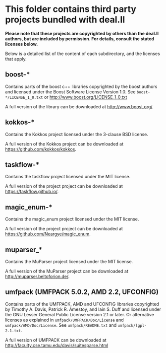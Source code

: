 This folder contains third party projects bundled with deal.II
==============================================================

**Please note that these projects are copyrighted by others than the deal.II
authors, but are included by permission. For details, consult the stated
licenses below.**

Below is a detailed list of the content of each subdirectory, and the
licenses that apply.


boost-*
-------

Contains parts of the boost c++ libraries copyrighted by the boost authors
and licensed under the Boost Software License Version 1.0. See
`boost-*/LICENSE_1_0.txt` or http://www.boost.org/LICENSE_1_0.txt

A full version of the library can be downloaded at http://www.boost.org/.


kokkos-*
--------

Contains the Kokkos project licensed under the 3-clause BSD license.

A full version of the Kokkos project can be downloaded at
https://github.com/kokkos/kokkos.


taskflow-*
----------

Contains the taskflow project licensed under the MIT license.

A full version of the project project can be downloaded at
https://taskflow.github.io/.


magic_enum-*
------------

Contains the magic_enum project licensed under the MIT license.

A full version of the project project can be downloaded at
https://github.com/Neargye/magic_enum.


muparser_*
----------

Contains the MuParser project licensed under the MIT license.

A full version of the MuParser project can be downloaded at
http://muparser.beltoforion.de/.


umfpack  (UMFPACK 5.0.2, AMD 2.2, UFCONFIG)
-------------------------------------------

Contains parts of the UMFPACK, AMD and UFCONFIG libraries copyrighted by
Timothy A. Davis, Patrick R. Amestoy, and Iain S. Duff and licensed under
the GNU Lesser General Public License version 2.1 or later. Or alternative
licenses as explained in `umfpack/UMFPACK/Doc/License` and
`umfpack/AMD/Doc/License`. See `umfpack/README.txt` and
`umfpack/lgpl-2.1.txt`.

A full version of UMFPACK can be downloaded at
http://faculty.cse.tamu.edu/davis/suitesparse.html
